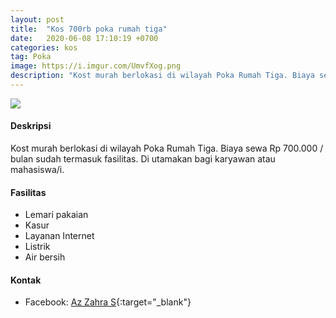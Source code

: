 ```yaml
---
layout: post
title:  "Kos 700rb poka rumah tiga"
date:   2020-06-08 17:10:19 +0700
categories: kos
tag: Poka
image: https://i.imgur.com/UmvfXog.png
description: "Kost murah berlokasi di wilayah Poka Rumah Tiga. Biaya sewa Rp 700.000 / bulan sudah termasuk fasilitas. Di utamakan bagi karyawan atau mahasiswa/i."
---
```

<div class="mb-4">
<image src="https://i.imgur.com/UmvfXog.png" class="img-fluid" />
</div>

#### Deskripsi
Kost murah berlokasi di wilayah Poka Rumah Tiga. Biaya sewa Rp 700.000 / bulan sudah termasuk fasilitas. Di utamakan bagi karyawan atau mahasiswa/i.

#### Fasilitas
- Lemari pakaian
- Kasur
- Layanan Internet
- Listrik
- Air bersih

#### Kontak
- Facebook: [Az Zahra S](https://www.facebook.com/azzahra.s.940 "Az Zahra S"){:target="_blank"}